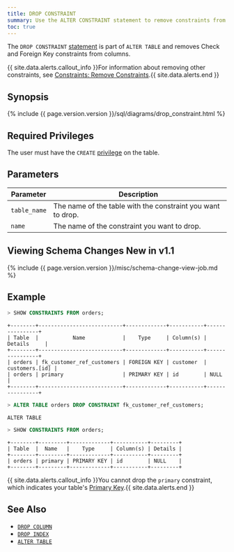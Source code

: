 ```yaml
---
title: DROP CONSTRAINT
summary: Use the ALTER CONSTRAINT statement to remove constraints from columns.
toc: true
---
```


The `DROP CONSTRAINT` [statement](sql-statements.html) is part of `ALTER TABLE` and removes Check and Foreign Key constraints from columns.

{{ site.data.alerts.callout_info }}For information about removing other constraints, see <a href="constraints.html#remove-constraints">Constraints: Remove Constraints</a>.{{ site.data.alerts.end }}


## Synopsis

{%  include {{  page.version.version  }}/sql/diagrams/drop_constraint.html %}

## Required Privileges

The user must have the `CREATE` [privilege](privileges.html) on the table. 

## Parameters

| Parameter | Description |
|-----------|-------------|
| `table_name` | The name of the table with the constraint you want to drop. |
| `name` | The name of the constraint you want to drop. |

## Viewing Schema Changes <span class="version-tag">New in v1.1</span>
{%  include {{  page.version.version  }}/misc/schema-change-view-job.md %}

## Example

~~~ sql
> SHOW CONSTRAINTS FROM orders;
~~~
~~~
+--------+---------------------------+-------------+-----------+----------------+
| Table  |           Name            |    Type     | Column(s) |    Details     |
+--------+---------------------------+-------------+-----------+----------------+
| orders | fk_customer_ref_customers | FOREIGN KEY | customer  | customers.[id] |
| orders | primary                   | PRIMARY KEY | id        | NULL           |
+--------+---------------------------+-------------+-----------+----------------+
~~~
~~~ sql
> ALTER TABLE orders DROP CONSTRAINT fk_customer_ref_customers;
~~~
~~~
ALTER TABLE
~~~
~~~ sql
> SHOW CONSTRAINTS FROM orders;
~~~
~~~
+--------+---------+-------------+-----------+---------+
| Table  |  Name   |    Type     | Column(s) | Details |
+--------+---------+-------------+-----------+---------+
| orders | primary | PRIMARY KEY | id        | NULL    |
+--------+---------+-------------+-----------+---------+
~~~

{{ site.data.alerts.callout_info }}You cannot drop the <code>primary</code> constraint, which indicates your table's <a href="primary-key.html">Primary Key</a>.{{ site.data.alerts.end }}

## See Also

- [`DROP COLUMN`](drop-column.html)
- [`DROP INDEX`](drop-index.html)
- [`ALTER TABLE`](alter-table.html)
